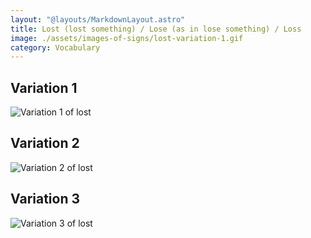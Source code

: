 ```yaml
---
layout: "@layouts/MarkdownLayout.astro"
title: Lost (lost something) / Lose (as in lose something) / Loss
image: ./assets/images-of-signs/lost-variation-1.gif
category: Vocabulary
---
```


## Variation 1

![Variation 1 of lost](@signs/lost-variation-1.gif)

## Variation 2

![Variation 2 of lost](@signs/lost-variation-2.gif)

## Variation 3

![Variation 3 of lost](@signs/lost-variation-3.gif)
